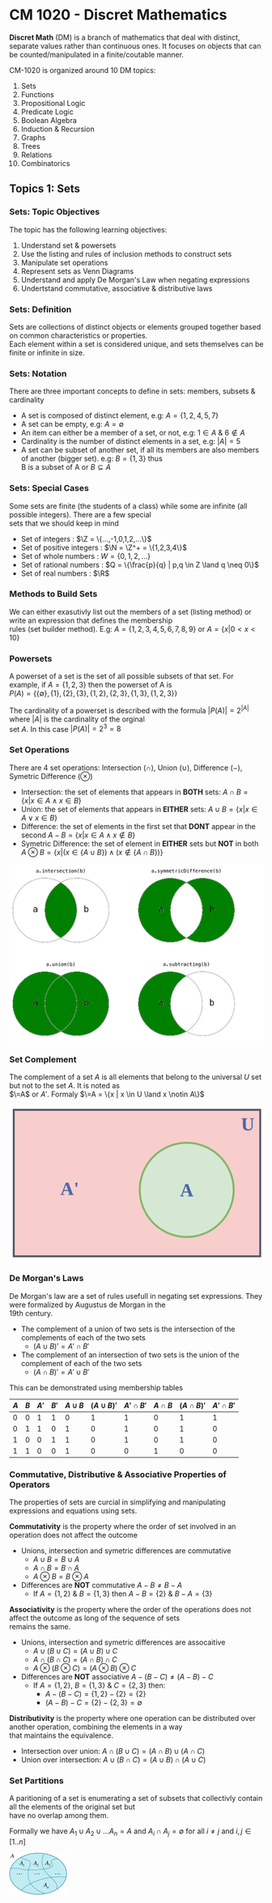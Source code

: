 # CM 1020 - Discret Mathematics

**Discret Math** (DM) is a branch of mathematics that deal with distinct, separate values rather than continuous ones. It focuses on objects that can be counted/manipulated in a finite/coutable manner.

CM-1020 is organized around 10 DM topics:

1. Sets
2. Functions
3. Propositional Logic
4. Predicate Logic
5. Boolean Algebra
6. Induction & Recursion
7. Graphs
8. Trees
9. Relations
10. Combinatorics

## Topics 1: Sets

### Sets: Topic Objectives

The topic has the following learning objectives:

1. Understand set & powersets
2. Use the listing and rules of inclusion methods to construct sets
3. Manipulate set operations
4. Represent sets as Venn Diagrams
5. Understand and apply De Morgan's Law when negating expressions
6. Undertstand commutative, associative & distributive laws

### Sets: Definition

Sets are collections of distinct objects or elements grouped together based on common characteristics or properties.  
Each element within a set is considered unique, and sets themselves can be finite or infinite in size.

### Sets: Notation

There are three important concepts to define in sets: members, subsets & cardinality

- A set is composed of distinct element, e.g: $A=\{1,2,4,5,7\}$
- A set can be empty, e.g: $A=\emptyset$
- An item can either be a member of a set, or not, e.g: $1 \in A$ & $6 \notin A$
- Cardinality is the number of distinct elements in a set, e.g: $|A| = 5$
- A set can be subset of another set, if all its members are also members of another (bigger set). e.g: $B=\{1,3\}$ thus  
B is a subset of A or $B \subseteq A$

### Sets: Special Cases

Some sets are finite (the students of a class) while some are infinite (all possible integers). There are a few special  
sets that we should keep in mind

- Set of integers : $\Z = \{...,-1,0,1,2,...\}$
- Set of positive integers : $\N = \Z^+ = \{1,2,3,4\}$
- Set of whole numbers : $W = \{0,1,2,...\}$
- Set of rational numbers : $Q = \{\frac{p}{q} | p,q \in Z \land q \neq 0\}$
- Set of real numbers : $\R$

### Methods to Build Sets

We can either exasutivly list out the members of a set (listing method) or write an expression that defines the membership  
rules (set builder method). E.g: $A=\{1,2,3,4,5,6,7,8,9\}$ or $A=\{x | 0 < x < 10\}$

### Powersets

A powerset of a set is the set of all possible subsets of that set. For example, if $A = \{1,2,3\}$ then the powerset of A is  
$P(A)=\{\{\emptyset\}, \{1\}, \{2\}, \{3\}, \{1,2\}, \{2,3\},\{1,3\}, \{1,2,3\}\}$

The cardinality of a powerset is described with the formula $|P(A)|=2^{|A|}$ where $|A|$ is the cardinality of the orginal  
set $A$. In this case $|P(A)|=2^3=8$

### Set Operations

There are 4 set operations: Intersection ($\cap$), Union ($\cup$), Difference ($-$), Symetric Difference ($\otimes$)

- Intersection: the set of elements that appears in **BOTH** sets: $A \cap B = \{x | x \in A \land x \in B\}$
- Union: the set of elements that appears in **EITHER** sets: $A \cup B = \{x | x \in A \lor x \in B\}$
- Difference: the set of elements in the first set that **DONT** appear in the second $A - B = \{x | x \in A \land x \notin B\}$
- Symetric Difference: the set of element in **EITHER** sets but **NOT** in both $A \otimes B = \{x | (x \in \{A\cup B\}) \land (x \notin \{A\cap B\})\}$

![set_operations](../../static/images/CM1020_DM/set_operations.png)

### Set Complement

The complement of a set $A$ is all elements that belong to the universal $U$ set but not to the set $A$. It is noted as  
$\=A$ or $A'$. Formaly $\=A = \{x | x \in U \land x \notin A\}$

![set_complement](../../static/images/CM1020_DM/set_complement.png)

### De Morgan's Laws

De Morgan's law are a set of rules usefull in negating set expressions. They were formalized by Augustus de Morgan in the  
19th century.

- The complement of a union of two sets is the intersection of the complements of each of the two sets
  - $(A \cup B)' = A' \cap B'$
- The complement of an intersection of two sets is the union of the complement of each of the two sets
  - $(A \cap B)' = A' \cup B'$

This can be demonstrated using membership tables

| $A$ | $B$ | $A'$ | $B'$ | $A\cup B$ | $(A\cup B)'$ | $A'\cap B'$ | $A\cap B$ | $(A\cap B)'$ | $A'\cap B'$ |
|-----|-----|------|------|-----------|--------------|-------------|-----------|--------------|-------------|
| 0   | 0   | 1    | 1    | 0         | 1            | 1           | 0         | 1            | 1           |
| 0   | 1   | 1    | 0    | 1         | 0            | 1           | 0         | 1            | 0           |
| 1   | 0   | 0    | 1    | 1         | 0            | 1           | 0         | 1            | 0           |
| 1   | 1   | 0    | 0    | 1         | 0            | 0           | 1         | 0            | 0           |

### Commutative, Distributive & Associative Properties of Operators

The properties of sets are curcial in simplifying and manipulating expressions and equations using sets.

**Commutativity** is the property where the order of set involved in an operation does not affect the outcome

- Unions, intersection and symetric differences are commutative
  - $A \cup B = B \cup A$
  - $A \cap B = B \cap A$
  - $A \otimes B = B \otimes A$
- Differences are **NOT** commutative $A - B \ne B - A$
  - If $A = \{1,2\}$ & $B = \{1,3\}$ then $A-B=\{2\}$ & $B-A=\{3\}$

**Associativity** is the property where the order of the operations does not affect the outcome as long of the sequence of sets  
remains the same.

- Unions, intersection and symetric differences are assocaitive
  - $A \cup (B \cup C) = (A \cup B) \cup C$
  - $A \cap (B \cap C) = (A \cap B) \cap C$
  - $A \otimes (B \otimes C) = (A \otimes B) \otimes C$
- Differences are **NOT** associative  $A - (B - C) \ne (A - B) - C$
  - If $A = \{1,2\}$, $B = \{1,3\}$ & $C = \{2,3\}$ then:
    - $A - (B - C) = \{1, 2\} - \{2\} = \{2\}$
    - $(A - B) - C = \{2\} - \{2, 3\} = \emptyset$

**Distributivity**  is the property where one operation can be distributed over another operation, combining the elements in a way  
that maintains the equivalence.

- Intersection over union: $A \cap (B \cup C) = (A \cap B) \cup (A \cap C)$
- Union over intersection: $A \cup (B \cap C) = (A \cup B) \cap (A \cup C)$

### Set Partitions

A paritioning of a set is enumerating a set of subsets that collectivly contain all the elements of the original set but  
have no overlap among them.

Formally we have $A_1 \cup A_2 \cup ... A_n = A$ and $A_i \cap A_j = \emptyset$ for all $i \ne j$ and $i,j \in [1..n]$

![set_partitioning](../../static/images/CM1020_DM/set_partitioning.png)
